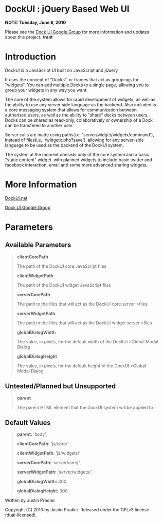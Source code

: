 DockUI : jQuery Based Web UI
=======================
**NOTE: Tuesday, June 8, 2010**

Please see the [Dock UI Google Group](http://groups.google.com/group/dockui) for more information and updates about this project.
**/rant**


Introduction
=========

DockUI is a JavaScript UI built on JavaScript and jQuery

It uses the concept of "Docks", or frames that act as groupings for "widgets".  You can add multiple Docks to a single page, allowing you to group your widgets in any way you want.

The core of the system allows for rapid development of widgets, as well as the ability to use any server side language as the backend.  Also included is a core messaging system that allows for communication between authorised users, as well as the ability to "share" docks between users.  Docks can be shared as read-only, colaboratively or ownership of a Dock can be transfered to another user.

Server calls are made using paths(i.e. 'server/widget/widgetx/command'), instead of files(i,e, '/widgetx.php?save'), allowing for any server-side language to be used as the backend of the DockUI system.

The system at the moment consists only of the core system and a basic "static content" widget, with planned widgets to include basic twitter and facebook interaction, email and some more advanced sharing widgets.


More Information
=========

[DockUI.net](http://www.dockui.net)

[Dock UI Google Group](http://groups.google.com/group/dockui)


Parameters
============

Available Parameters
-----------

>**clientCorePath**
>
>The path of the DockUI core JavaScript files
>
>
>**clientWidgetPath**
>
>The path of the DockUI widget JavaScript files
>
>
>**serverCorePath**
>
>The path to the files that will act as the DockUI core server >files
>
>**serverWidgetPath**
>
>The path to the files that will act as the DockUI widget server >files
>
>**globalDialogWidth**
>
>The value, in pixels, for the default width of the DockUI >Global Modal Dialog
>
>**globalDialogHeight**
>
>The value, in pixels, for the default height of the DockUI >Global Modal Dialog

Untested/Planned but Unsupported
-----------
>**parent**
>
>The parent HTML element that the DockUI system will be applied to


Default Values
-----------

>**parent:** 'body',
>
>**clientCorePath:** 'js/core/'
>
>**clientWidgetPath:** 'js/widgets/'
>
>**serverCorePath:** 'server/core/',
>
>**serverWidgetPath:** 'server/widgets/',
>
>**globalDialogWidth:** 300,
>
>**globalDialogHeight:** 300







Written by Justin Pradier.

Copyright (C) 2010 by Justin Pradier.
Released under the GPLv3 license (dual-licensed).